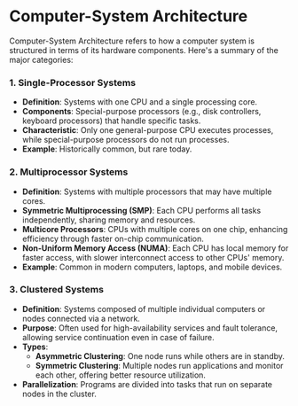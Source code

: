 # Computer-System Architecture

Computer-System Architecture refers to how a computer system is structured in terms of its hardware components. Here's a summary of the major categories:

### 1. Single-Processor Systems
- **Definition**: Systems with one CPU and a single processing core.
- **Components**: Special-purpose processors (e.g., disk controllers, keyboard processors) that handle specific tasks.
- **Characteristic**: Only one general-purpose CPU executes processes, while special-purpose processors do not run processes.
- **Example**: Historically common, but rare today.

### 2. Multiprocessor Systems
- **Definition**: Systems with multiple processors that may have multiple cores.
- **Symmetric Multiprocessing (SMP)**: Each CPU performs all tasks independently, sharing memory and resources.
- **Multicore Processors**: CPUs with multiple cores on one chip, enhancing efficiency through faster on-chip communication.
- **Non-Uniform Memory Access (NUMA)**: Each CPU has local memory for faster access, with slower interconnect access to other CPUs' memory.
- **Example**: Common in modern computers, laptops, and mobile devices.

### 3. Clustered Systems
- **Definition**: Systems composed of multiple individual computers or nodes connected via a network.
- **Purpose**: Often used for high-availability services and fault tolerance, allowing service continuation even in case of failure.
- **Types**:
  - **Asymmetric Clustering**: One node runs while others are in standby.
  - **Symmetric Clustering**: Multiple nodes run applications and monitor each other, offering better resource utilization.
- **Parallelization**: Programs are divided into tasks that run on separate nodes in the cluster.
